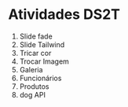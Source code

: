 # Atividades DS2T

1. Slide fade
2. Slide Tailwind
3. Tricar cor
4. Trocar Imagem
5. Galeria
6. Funcionários
7. Produtos
8. dog API
